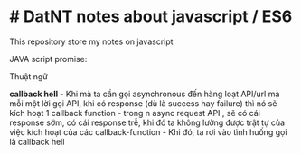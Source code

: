 # # DatNT notes about javascript / ES6

This repository store my notes on javascript

JAVA script promise:

Thuật ngữ

**callback hell**
    - Khi mà ta cần gọi asynchronous đến hàng loạt API/url
      mà mỗi một lời gọi API, khi có response (dù là success hay failure) thì nó sẽ kích hoạt 1 callback function
    - trong n async request API , sẽ có cái response sớm, có cái response trễ, khi đó ta không lường được trật tự của việc kích hoạt của các callback-function
      - Khi đó, ta rơi vào tình huống gọi là callback hell
